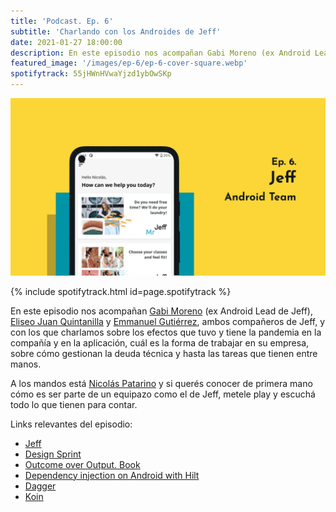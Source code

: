 ```yaml
---
title: 'Podcast. Ep. 6'
subtitle: 'Charlando con los Androides de Jeff'
date: 2021-01-27 18:00:00
description: En este episodio nos acompañan Gabi Moreno (ex Android Lead de Jeff), Eliseo Juan Quintanilla y Emmanuel Gutiérrez ambos compañeros de Jeff.
featured_image: '/images/ep-6/ep-6-cover-square.webp'
spotifytrack: 55jHWnHVwaYjzd1ybOwSKp
---
```


![](/images/ep-6/cover-ep-6.webp)

{% include spotifytrack.html id=page.spotifytrack %}

En este episodio nos acompañan [Gabi Moreno](https://twitter.com/soygabimoreno) (ex Android Lead de Jeff), 
[Eliseo Juan Quintanilla](https://www.linkedin.com/in/eliseojuan/) y [Emmanuel Gutiérrez](https://twitter.com/EmmanuelGuther), ambos compañeros de 
Jeff, y con los que charlamos sobre los efectos que tuvo y tiene la pandemia en la compañía y en la aplicación,
cuál es la forma de trabajar en su empresa, sobre cómo gestionan la deuda técnica y hasta las tareas que tienen entre
 manos.

A los mandos está [Nicolás Patarino](https://twitter.com/npatarino) y si querés conocer de primera mano cómo es ser 
parte de un equipazo como el de Jeff, metele play y escuchá todo lo que tienen para contar.

Links relevantes del episodio:

* [Jeff](https://wearejeff.com/es/)
* [Design Sprint](https://designsprint.org/en/)
* [Outcome over Output. Book](https://www.amazon.com/Outcomes-Over-Output-customer-behavior/dp/1091173265)
* [Dependency injection on Android with Hilt](https://medium.com/androiddevelopers/dependency-injection-on-android-with-hilt-67b6031e62d)
* [Dagger](https://github.com/google/dagger)
* [Koin](https://insert-koin.io/)
